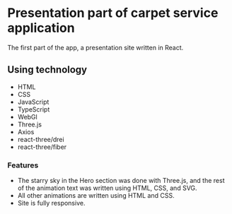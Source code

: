 # Presentation part of carpet service application

The first part of the app, a presentation site written in React.

## Using technology

- HTML 
- CSS
- JavaScript
- TypeScript
- WebGl
- Three.js
- Axios
- react-three/drei
- react-three/fiber

### Features

- The starry sky in the Hero section was done with Three.js, and the rest of the animation text was       written using HTML, CSS, and SVG.
- All other animations are written using HTML and CSS.
- Site is fully responsive.